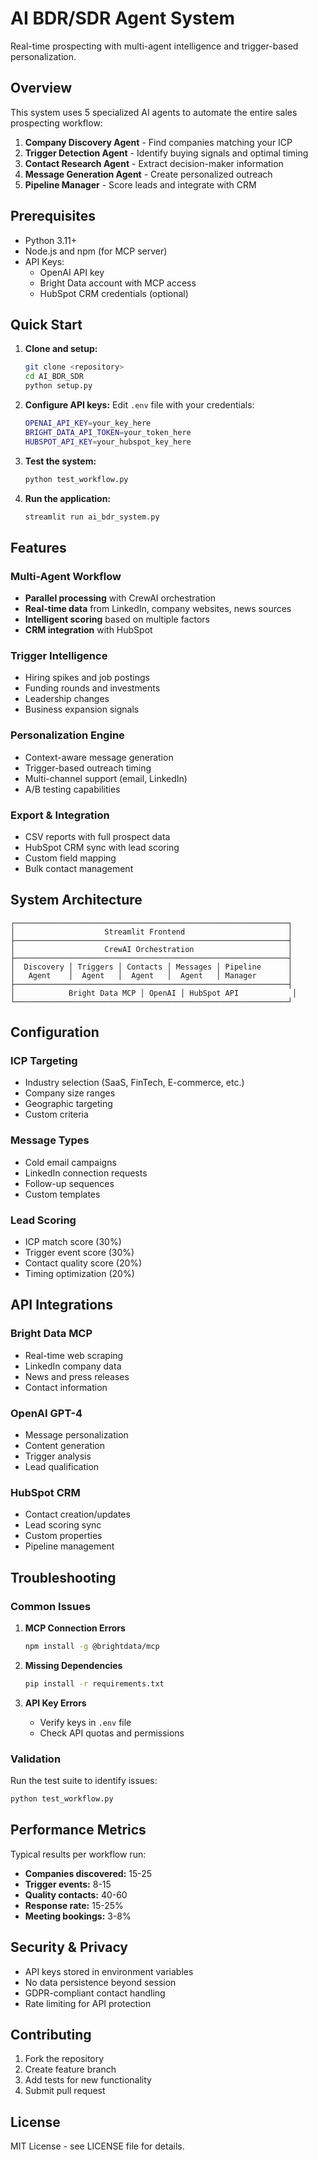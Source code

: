 # AI BDR/SDR Agent System

Real-time prospecting with multi-agent intelligence and trigger-based personalization.

## Overview

This system uses 5 specialized AI agents to automate the entire sales prospecting workflow:

1. **Company Discovery Agent** - Find companies matching your ICP
2. **Trigger Detection Agent** - Identify buying signals and optimal timing  
3. **Contact Research Agent** - Extract decision-maker information
4. **Message Generation Agent** - Create personalized outreach
5. **Pipeline Manager** - Score leads and integrate with CRM

## Prerequisites

- Python 3.11+
- Node.js and npm (for MCP server)
- API Keys:
  - OpenAI API key
  - Bright Data account with MCP access
  - HubSpot CRM credentials (optional)

## Quick Start

1. **Clone and setup:**
   ```bash
   git clone <repository>
   cd AI_BDR_SDR
   python setup.py
   ```

2. **Configure API keys:**
   Edit `.env` file with your credentials:
   ```bash
   OPENAI_API_KEY=your_key_here
   BRIGHT_DATA_API_TOKEN=your_token_here
   HUBSPOT_API_KEY=your_hubspot_key_here
   ```

3. **Test the system:**
   ```bash
   python test_workflow.py
   ```

4. **Run the application:**
   ```bash
   streamlit run ai_bdr_system.py
   ```

## Features

### Multi-Agent Workflow
- **Parallel processing** with CrewAI orchestration
- **Real-time data** from LinkedIn, company websites, news sources
- **Intelligent scoring** based on multiple factors
- **CRM integration** with HubSpot

### Trigger Intelligence
- Hiring spikes and job postings
- Funding rounds and investments
- Leadership changes
- Business expansion signals

### Personalization Engine
- Context-aware message generation
- Trigger-based outreach timing
- Multi-channel support (email, LinkedIn)
- A/B testing capabilities

### Export & Integration
- CSV reports with full prospect data
- HubSpot CRM sync with lead scoring
- Custom field mapping
- Bulk contact management

## System Architecture

```
┌─────────────────────────────────────────────────────────────┐
│                    Streamlit Frontend                       │
├─────────────────────────────────────────────────────────────┤
│                    CrewAI Orchestration                     │
├─────────────────────────────────────────────────────────────┤
│  Discovery │ Triggers │ Contacts │ Messages │ Pipeline      │
│   Agent    │  Agent   │  Agent   │  Agent   │ Manager       │
├─────────────────────────────────────────────────────────────┤
│            Bright Data MCP │ OpenAI │ HubSpot API            │
└─────────────────────────────────────────────────────────────┘
```

## Configuration

### ICP Targeting
- Industry selection (SaaS, FinTech, E-commerce, etc.)
- Company size ranges
- Geographic targeting
- Custom criteria

### Message Types
- Cold email campaigns
- LinkedIn connection requests
- Follow-up sequences
- Custom templates

### Lead Scoring
- ICP match score (30%)
- Trigger event score (30%) 
- Contact quality score (20%)
- Timing optimization (20%)

## API Integrations

### Bright Data MCP
- Real-time web scraping
- LinkedIn company data
- News and press releases
- Contact information

### OpenAI GPT-4
- Message personalization
- Content generation
- Trigger analysis
- Lead qualification

### HubSpot CRM
- Contact creation/updates
- Lead scoring sync
- Custom properties
- Pipeline management

## Troubleshooting

### Common Issues

1. **MCP Connection Errors**
   ```bash
   npm install -g @brightdata/mcp
   ```

2. **Missing Dependencies**
   ```bash
   pip install -r requirements.txt
   ```

3. **API Key Errors**
   - Verify keys in `.env` file
   - Check API quotas and permissions

### Validation
Run the test suite to identify issues:
```bash
python test_workflow.py
```

## Performance Metrics

Typical results per workflow run:
- **Companies discovered:** 15-25
- **Trigger events:** 8-15
- **Quality contacts:** 40-60
- **Response rate:** 15-25%
- **Meeting bookings:** 3-8%

## Security & Privacy

- API keys stored in environment variables
- No data persistence beyond session
- GDPR-compliant contact handling
- Rate limiting for API protection

## Contributing

1. Fork the repository
2. Create feature branch
3. Add tests for new functionality
4. Submit pull request

## License

MIT License - see LICENSE file for details.